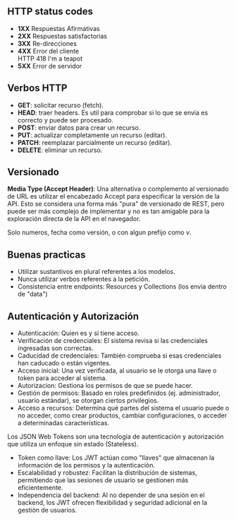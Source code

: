 ## HTTP status codes

- __1XX__ Respuestas Afirmativas
- __2XX__ Respuestas satisfactorias
- __3XX__ Re-direcciones
- __4XX__ Error del cliente  
     HTTP 418 I'm a teapot
- __5XX__ Error de servidor



## Verbos HTTP

- __GET__: solicitar recurso (fetch).
- __HEAD__: traer headers. Es util para comprobar si lo que se envia es correcto y puede ser procesado.
- __POST__: enviar datos para crear un recurso.
- __PUT__: actualizar completamente un recurso (editar).
- __PATCH__: reemplazar parcialmente un recurso (editar).
- __DELETE__: eliminar un recurso.



## Versionado
__Media Type (Accept Header)__: Una alternativa o complemento al versionado de URL es utilizar el encabezado Accept para especificar la versión de la API. Esto se considera una forma más "pura" de versionado de REST, pero puede ser más complejo de implementar y no es tan amigable para la exploración directa de la API en el navegador.

Solo numeros, fecha como versión, o con algun prefijo como _v_.



## Buenas practicas
- Utilizar sustantivos en plural referentes a los modelos.
- Nunca utilizar verbos referentes a la petición.
- Consistencia entre endpoints: Resources y Collections (los envia dentro de "data")



## Autenticación y Autorización
- Autenticación: Quien es y si tiene acceso.
 - Verificación de credenciales: El sistema revisa si las credenciales ingresadas son correctas.
 - Caducidad de credenciales: También comprueba si esas credenciales han caducado o están vigentes.
 - Acceso inicial: Una vez verificada, al usuario se le otorga una llave o token para acceder al sistema.
- Autorizacion: Gestiona los permisos de que se puede hacer.
 - Gestión de permisos: Basado en roles predefinidos (ej. administrador, usuario estándar), se otorgan ciertos privilegios.
 - Acceso a recursos: Determina qué partes del sistema el usuario puede o no acceder, como crear productos, cambiar configuraciones, o acceder a determinadas características.

Los JSON Web Tokens son una tecnología de autenticación y autorización que utiliza un enfoque sin estado (Stateless).
 - Token como llave: Los JWT actúan como "llaves" que almacenan la información de los permisos y la autenticación.
 - Escalabilidad y robustez: Facilitan la distribución de sistemas, permitiendo que las sesiones de usuario se gestionen más eficientemente.
 - Independencia del backend: Al no depender de una sesión en el backend, los JWT ofrecen flexibilidad y seguridad adicional en la gestión de usuarios.

